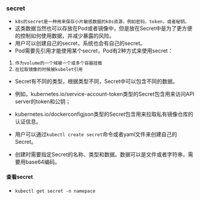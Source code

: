 ### secret
* `k8s的secret是一种用来保存小片敏感数据的k8s资源，例如密码，token，或者秘钥。`
* 这类数据当然也可以存放在Pod或者镜像中，但是放在Secret中是为了更方便的控制如何使用数据，并减少暴露的风险。
* 用户可以创建自己的secret，系统也会有自己的secret。
* Pod需要先引用才能使用某个secret，Pod有2种方式来使用secret：

1. `作为volume的一个域被一个或多个容器挂载`
2. `在拉取镜像的时候被kubelet引用`

* Secret有不同的类型，根据类型不同，Secret中可以包含不同的数据。
* 例如，kubernetes.io/service-account-token类型的Secret包含用来访问API server的token和公钥；
* kubernetes.io/dockerconfigjson类型的Secret包含用来拉取私有镜像仓库的认证信息。

* 用户可以通过`kubectl create secret`命令或者yaml文件来创建自己的Secret。
* 创建时需要指定Secret的名称、类型和数据。数据可以是文件或者字符串，需要用base64编码。

#### 查看secret
* `kubectl get secret -n namepace`



